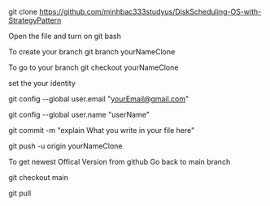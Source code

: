 git clone https://github.com/minhbac333studyus/DiskScheduling-OS-with-StrategyPattern


Open the file and turn on git bash

To create your branch
git branch yourNameClone 

To go to your branch
git checkout yourNameClone

set the your identity

git config --global user.email "yourEmail@gmail.com"

git config --global user.name "userName"

git commit -m "explain What you write in your file here" 

git push -u  origin yourNameClone 

To get newest Offical Version from github 
Go back to main branch

git checkout main 

git pull 

